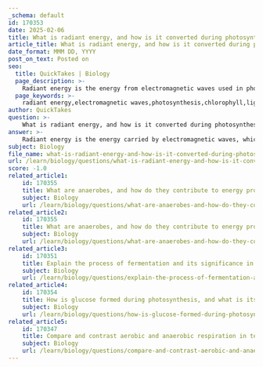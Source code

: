 ```yaml
---
_schema: default
id: 170353
date: 2025-02-06
title: What is radiant energy, and how is it converted during photosynthesis?
article_title: What is radiant energy, and how is it converted during photosynthesis?
date_format: MMM DD, YYYY
post_on_text: Posted on
seo:
  title: QuickTakes | Biology
  page_description: >-
    Radiant energy is the energy from electromagnetic waves used in photosynthesis by plants, converting light into chemical energy to produce glucose and oxygen.
  page_keywords: >-
    radiant energy,electromagnetic waves,photosynthesis,chlorophyll,light energy,chemical energy,glucose,oxygen,carbon dioxide,water,energy transformation,cellular respiration,ATP,ecosystem,food chain
author: QuickTakes
question: >-
    What is radiant energy, and how is it converted during photosynthesis?
answer: >-
    Radiant energy is the energy carried by electromagnetic waves, which includes light energy from the sun. It is a crucial component of the Earth's energy system and serves as the primary energy source for photosynthesis, the process by which plants, algae, and some bacteria convert light energy into chemical energy.\n\nDuring photosynthesis, radiant energy is absorbed by chlorophyll and other pigments in the chloroplasts of plant cells. This energy is then used to drive a series of chemical reactions that convert carbon dioxide (CO₂) from the atmosphere and water (H₂O) from the soil into glucose (C₆H₁₂O₆) and oxygen (O₂). The overall chemical equation for photosynthesis can be summarized as follows:\n\n$$\n6CO_2 + 6H_2O + \text{light energy} \rightarrow C_6H_{12}O_6 + 6O_2\n$$\n\nIn this process, radiant energy is transformed into chemical energy, which is stored in the bonds of glucose molecules. This chemical energy can later be released during cellular respiration, where glucose is broken down to produce adenosine triphosphate (ATP), the energy currency of cells. Thus, radiant energy is essential not only for the growth and sustenance of plants but also for the entire ecosystem, as it forms the basis of the food chain and energy flow within ecological systems.
subject: Biology
file_name: what-is-radiant-energy-and-how-is-it-converted-during-photosynthesis.md
url: /learn/biology/questions/what-is-radiant-energy-and-how-is-it-converted-during-photosynthesis
score: -1.0
related_article1:
    id: 170355
    title: What are anaerobes, and how do they contribute to energy production in ecosystems?
    subject: Biology
    url: /learn/biology/questions/what-are-anaerobes-and-how-do-they-contribute-to-energy-production-in-ecosystems
related_article2:
    id: 170355
    title: What are anaerobes, and how do they contribute to energy production in ecosystems?
    subject: Biology
    url: /learn/biology/questions/what-are-anaerobes-and-how-do-they-contribute-to-energy-production-in-ecosystems
related_article3:
    id: 170351
    title: Explain the process of fermentation and its significance in anaerobic respiration.
    subject: Biology
    url: /learn/biology/questions/explain-the-process-of-fermentation-and-its-significance-in-anaerobic-respiration
related_article4:
    id: 170354
    title: How is glucose formed during photosynthesis, and what is its role in cellular respiration?
    subject: Biology
    url: /learn/biology/questions/how-is-glucose-formed-during-photosynthesis-and-what-is-its-role-in-cellular-respiration
related_article5:
    id: 170347
    title: Compare and contrast aerobic and anaerobic respiration in terms of energy production and efficiency.
    subject: Biology
    url: /learn/biology/questions/compare-and-contrast-aerobic-and-anaerobic-respiration-in-terms-of-energy-production-and-efficiency
---
```


&nbsp;